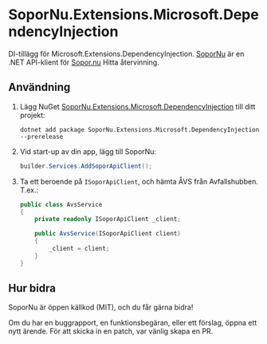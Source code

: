 # SoporNu.Extensions.Microsoft.DependencyInjection

DI-tillägg för Microsoft.Extensions.DependencyInjection. [SoporNu](https://github.com/logikfabrik/SoporNu) är en .NET API-klient för [Sopor.nu](https://www.sopor.nu) Hitta återvinning.

## Användning

1. Lägg NuGet [SoporNu.Extensions.Microsoft.DependencyInjection](https://www.nuget.org/packages/SoporNu.Extensions.Microsoft.DependencyInjection) till ditt projekt:

    ```
    dotnet add package SoporNu.Extensions.Microsoft.DependencyInjection --prerelease
    ```

2. Vid start-up av din app, lägg till SoporNu:

    ```csharp
    builder.Services.AddSoporApiClient();
    ```

3. Ta ett beroende på `ISoporApiClient`, och hämta ÅVS från Avfallshubben. T.ex.:

    ```csharp
    public class AvsService
    {
        private readonly ISoporApiClient _client;

        public AvsService(ISoporApiClient client)
        {
            _client = client;
        }
    }
    ```

## Hur bidra

SoporNu är öppen källkod (MIT), och du får gärna bidra!

Om du har en buggrapport, en funktionsbegäran, eller ett förslag, öppna ett nytt ärende. För att skicka in en patch, var vänlig skapa en PR.